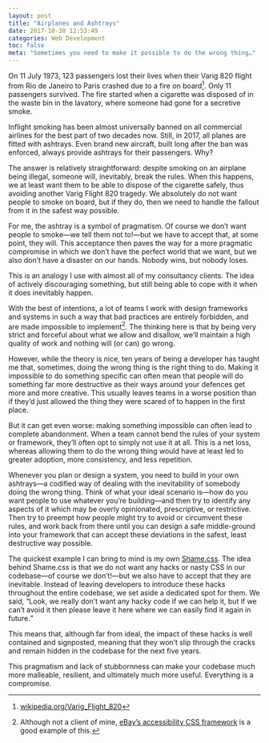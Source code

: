 ```yaml
---
layout: post
title: "Airplanes and Ashtrays"
date: 2017-10-30 12:53:49
categories: Web Development
toc: false
meta: "Sometimes you need to make it possible to do the wrong thing…"
---
```


On 11 July 1973, 123 passengers lost their lives when their Varig 820 flight
from Rio de Janeiro to Paris crashed due to a fire on board[^1]. Only 11
passengers survived. The fire started when a cigarette was disposed of in the
waste bin in the lavatory, where someone had gone for a secretive smoke.

Inflight smoking has been almost universally banned on all commercial airlines
for the best part of two decades now. Still, in 2017, all planes are fitted with
ashtrays. Even brand new aircraft, built long after the ban was enforced, always
provide ashtrays for their passengers. Why?

The answer is relatively straightforward: despite smoking on an airplane being
illegal, someone will, inevitably, break the rules. When this happens, we at
least want them to be able to dispose of the cigarette safely, thus avoiding
another Varig Flight 820 tragedy. We absolutely do not want people to smoke on
board, but if they do, then we need to handle the fallout from it in the
safest way possible.

For me, the ashtray is a symbol of pragmatism. Of course we don’t want people to
smoke—we tell them not to!—but we have to accept that, at some point, they will.
This acceptance then paves the way for a more pragmatic compromise in which we
don’t have the perfect world that we want, but we also don’t have a disaster on
our hands. Nobody wins, but nobody loses.

This is an analogy I use with almost all of my consultancy clients. The idea of
actively discouraging something, but still being able to cope with it when it
does inevitably happen.

With the best of intentions, a lot of teams I work with design frameworks and
systems in such a way that bad practices are entirely forbidden, and are made
impossible to implement[^2]. The thinking here is that by being very strict and
forceful about what we allow and disallow, we’ll maintain a high quality of work
and nothing will (or can) go wrong.

However, while the theory is nice, ten years of being a developer has taught me
that, sometimes, doing the wrong thing is the right thing to do. Making it
impossible to do something specific can often mean that people will do something
far more destructive as their ways around your defences get more and more
creative. This usually leaves teams in a worse position than if they’d just
allowed the thing they were scared of to happen in the first place.

But it can get even worse: making something impossible can often lead to
complete abandonment. When a team cannot bend the rules of your system or
framework, they’ll often opt to simply not use it at all. This is a net loss,
whereas allowing them to do the wrong thing would have at least led to greater
adoption, more consistency, and less repetition.

Whenever you plan or design a system, you need to build in your own ashtrays—a
codified way of dealing with the inevitability of somebody doing the wrong
thing. Think of what your ideal scenario is—how do you want people to use
whatever you’re building—and then try to identify any aspects of it which may be
overly opinionated, prescriptive, or restrictive. Then try to preempt how people
might try to avoid or circumvent these rules, and work back from there until you
can design a safe middle-ground into your framework that can accept these
deviations in the safest, least destructive way possible.

The quickest example I can bring to mind is my own
[Shame.css](/2013/04/shame-css/). The idea behind
Shame.css is that we do not want any hacks or nasty CSS in our codebase—of
course we don’t!—but we also have to accept that they are inevitable. Instead of
leaving developers to introduce these hacks throughout the entire codebase, we
set aside a dedicated spot for them. We said, <q>Look, we really don’t want any
hacky code if we can help it, but if we can’t avoid it then please leave it here
where we can easily find it again in future.</q>

This means that, although far from ideal, the impact of these hacks is well
contained and signposted, meaning that they won’t slip through the cracks and
remain hidden in the codebase for the next five years.

This pragmatism and lack of stubbornness can make your codebase much more
malleable, resilient, and ultimately much more useful. Everything is
a compromise.

[^1]: [wikipedia.org/Varig_Flight_820](https://en.wikipedia.org/wiki/Varig_Flight_820)
[^2]: Although not a client of mine, [eBay’s accessibility CSS framework](http://www.ebaytechblog.com/2015/11/04/how-our-css-framework-helps-enforce-accessibility/) is a good example of this.
